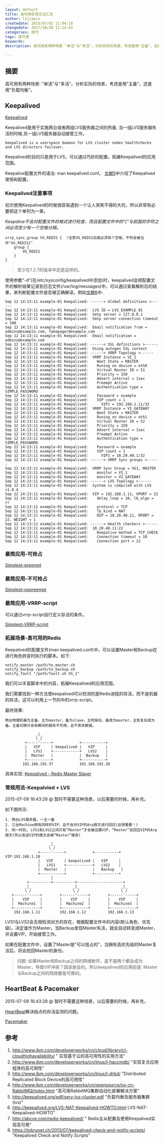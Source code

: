 ```yaml
---
layout: default
title: 高可用实现方法汇总
author: lijiaocn
createdate: 2015/07/02 11:04:18
changedate: 2017/10/28 11:14:43
categories: 技巧
tags: 高可用
keywords:
description: 高可用有两种场景 "单活"与"多活"。分析实际的场景，考虑是用"主备"，还是用"负载均衡"。

---
```


## 摘要

高可用有两种场景: "单活"与"多活"。分析实际的场景，考虑是用"主备"，还是用"负载均衡"。

## Keepalived

[Keepalived](http://keepalived.org/)

Keepalived是用于实施两台或者两组LVS服务器之间的热备, 当一组LVS服务器失活的时候,另一组LVS服务器自动接管工作。

    keepalived is a userspace daemon for LVS cluster nodes healthchecks and LVS directors failover.

Keepalived的目的只是用于LVS，可以通过巧妙的配置，拓展Keepalived的应用范围。

Keepalive配置文件的语法: man keepalived.conf。 [文献5][5]中介绍了Keepalived使用和配置。

### Keepalived注意事项

初次使用Keepalived的时候很容易遇到一个让人哭笑不得的大坑，所以非常有必要把这个单列为一章。

*Keepalive不会对配置文件的格式进行检查，而且配置文件中的"{"与前面的字符之间必须至少有一个空格分隔。*

	vrrp_sync_group VG_REDIS {  !注意VG_REDIS后面必须有个空格，不然会被当作"VG_REDIS{"
		group {               
			VG_REDIS                    
		}                   
	}

>至少在1.2.7的版本中还是这样的。

使用参数"-d"(在/etc/sysconfig/keepalived中添加)时，keepalived会把配置文件的解析结果记录到日志文件(/var/log/messages)中，可以通过查看解析后的结果，来判断配置文件是否被正确解读。例如[文献6][6]中:

	Sep 12 14:13:11 example-01 Keepalived: ------< Global definitions >------
	Sep 12 14:13:11 example-01 Keepalived:  LVS ID = LVS_EXAMPLE_01
	Sep 12 14:13:11 example-01 Keepalived:  Smtp server = 127.0.0.1
	Sep 12 14:13:11 example-01 Keepalived:  Smtp server connection timeout = 100
	Sep 12 14:13:11 example-01 Keepalived:  Email notification from = admins@example.com, fakepager@example.com
	Sep 12 14:13:11 example-01 Keepalived:  Email notification = admins@example.com
	Sep 12 14:13:11 example-01 Keepalived: ------< SSL definitions >------
	Sep 12 14:13:11 example-01 Keepalived:  Using autogen SSL context
	Sep 12 14:13:11 example-01 Keepalived: ------< VRRP Topology >------
	Sep 12 14:13:11 example-01 Keepalived:  VRRP Instance = VI_1
	Sep 12 14:13:11 example-01 Keepalived:    Want State = MASTER
	Sep 12 14:13:11 example-01 Keepalived:    Runing on device = eth0
	Sep 12 14:13:11 example-01 Keepalived:    Virtual Router ID = 51
	Sep 12 14:13:11 example-01 Keepalived:    Priority = 150
	Sep 12 14:13:11 example-01 Keepalived:    Advert interval = 1sec
	Sep 12 14:13:11 example-01 Keepalived:    Preempt Active
	Sep 12 14:13:11 example-01 Keepalived:    Authentication type = SIMPLE_PASSWORD
	Sep 12 14:13:11 example-01 Keepalived:    Password = example
	Sep 12 14:13:11 example-01 Keepalived:    VIP count = 1
	Sep 12 14:13:11 example-01 Keepalived:      VIP1 = 192.168.1.11/32
	Sep 12 14:13:11 example-01 Keepalived:  VRRP Instance = VI_GATEWAY
	Sep 12 14:13:11 example-01 Keepalived:    Want State = MASTER
	Sep 12 14:13:11 example-01 Keepalived:    Runing on device = eth1
	Sep 12 14:13:11 example-01 Keepalived:    Virtual Router ID = 52
	Sep 12 14:13:11 example-01 Keepalived:    Priority = 150
	Sep 12 14:13:11 example-01 Keepalived:    Advert interval = 1sec
	Sep 12 14:13:11 example-01 Keepalived:    Preempt Active
	Sep 12 14:13:11 example-01 Keepalived:    Authentication type = SIMPLE_PASSWORD
	Sep 12 14:13:11 example-01 Keepalived:    Password = example
	Sep 12 14:13:11 example-01 Keepalived:    VIP count = 1
	Sep 12 14:13:11 example-01 Keepalived:      VIP1 = 10.20.40.1/32
	Sep 12 14:13:11 example-01 Keepalived: ------< VRRP Sync groups >------
	Sep 12 14:13:11 example-01 Keepalived:  VRRP Sync Group = VG1, MASTER
	Sep 12 14:13:11 example-01 Keepalived:    monitor = VI_1
	Sep 12 14:13:11 example-01 Keepalived:    monitor = VI_GATEWAY
	Sep 12 14:13:11 example-01 Keepalived: ------< LVS Topology >------
	Sep 12 14:13:11 example-01 Keepalived:  System is compiled with LVS v1.0.4
	Sep 12 14:13:11 example-01 Keepalived:  VIP = 192.168.1.11, VPORT = 22
	Sep 12 14:13:11 example-01 Keepalived:    delay_loop = 10, lb_algo = rr
	Sep 12 14:13:11 example-01 Keepalived:    protocol = TCP
	Sep 12 14:13:11 example-01 Keepalived:    lb_kind = NAT
	Sep 12 14:13:11 example-01 Keepalived:    RIP = 10.20.40.11, RPORT = 22, WEIGHT = 1
	Sep 12 14:13:11 example-01 Keepalived: ------< Health checkers >------
	Sep 12 14:13:11 example-01 Keepalived:  10.20.40.11:22
	Sep 12 14:13:11 example-01 Keepalived:    Keepalive method = TCP_CHECK
	Sep 12 14:13:11 example-01 Keepalived:    Connection timeout = 10
	Sep 12 14:13:11 example-01 Keepalived:    Connection port = 22 

### 最简应用-可抢占

[Simplest-preempt](https://github.com/lijiaocn/Material/tree/master/Keepalived/1_Simplest_preempt)

### 最简应用-不可抢占

[Simplest-nopreempt](https://github.com/lijiaocn/Material/tree/master/Keepalived/2_Simplest_nopreempt)

### 最简应用-VRRP-script

可以通过vrrp-script自行定义存活的条件。

[Simplest-VRRP-script](https://github.com/lijiaocn/Material/tree/master/Keepalived/3_Simplest_vrrp_script)

### 拓展场景-高可用的Redis

Keepalived的配置文件(man keepalived.conf)中，可以设置Master和Backup在进行角色转变时执行的脚本。如下:

	notify_master /path/to_master.sh    
	notify_backup /path/to_backup.sh   
	notify_fault "/path/fault.sh VG_1"

我们可以丰富脚本中的内容，拓展Keepalived的应用范围。

我们需要找到一种方法使keepalived可以检测的是Redis进程的存活，而不是机器的存活，这可以利用上一节的中的vrrp-script。

最终效果:

	两台物理机器为主备，主为master，备为slave，主死掉后，备成为master，主恢复后成为备。主备切换只会有瞬间的服务不可用，且不丢失数据。

	              _|_
	              \ /
	         +-----'-----+            +-----------+  
	         |   VIP     | keepalived |   VIP     |
	         |   LVS1    +------------+   LVS2    |
	         |  Master   |            |  Backup   |
	         +-----------+            +-----------+   
	        192.168.192.37            192.168.192.38

具体实现: [Keepalived - Redis Master Slaver](https://github.com/lijiaocn/Material/tree/master/Keepalived/4_Redis_Master_Slaver)

### 常规用法-Keepalvied + LVS

2015-07-09 16:43:28 @ 暂时不需要这种场景，以后需要的时候，再补充。

如下图所示:

	1. 两台LVS服务器，一主一备
	2. 三台Machine拥有同样的VIP，且不会对VIP的Arp报文进行回应(这很重要！)
	3. 同一时刻, LVS1和LVS2之间只有“Master”才会被设置VIP，“Master”会回应VIP的Arp报文(所以发送VIP的报文会被“Master”接收)

	                    _|_
	                    \ /
	               +-----'-----+            +-----------+             VIP:192.168.1.10
	               |   VIP     | keepalived |   VIP     |
	               |   LVS1    +------------+   LVS2    |
	               |  Master   |            |   Backup   |
	               +-----------+            +-----------+   
	                     |
	          +----------+----------+---------------------+
	         _|_                   _|_                   _|_
	         \ /                   \ /                   \ /
	   +------'-----+        +------'-----+        +------'-----+ 
	   |    VIP     |        |    VIP     |        |    VIP     | 
	   |  Machine1  |        |  Machine2  |        |  Machine3  | 
	   +------------+        +------------+        +------------+ 
	    192.168.1.11         192.168.1.12          192.168.1.13

LVS1与LVS2会互相检测对方的存在，根据配置文件中的内容(默认角色、优先级)，决定谁作为Master。当Backup发现Master失活，就会自动转变成Master，并设置VIP，开始接管工作。

如果在配置文件中，设置了Master是"可以抢占的"，当拥有高优先级的Master复活后，将会抢回Master的身份。

>问题: 如果Master和Backup之间的网络断开，是不是两个都会成为Master，导致VIP冲突？因该是会的。所以keepalived的应用前提: Master与Backup之间的网络要是可靠的。

## HeartBeat & Pacemaker

2015-07-09 16:43:28 @ 暂时不需要这种场景，以后需要的时候，再补充，

[HeartBeat](http://www.linux-ha.org/doc/users-guide/users-guide.html)解决结点的存活监测的问题。

[Pacemaker](http://clusterlabs.org/wiki/Main_Page)

## 参考

1. http://www.ibm.com/developerworks/cn/cloud/library/cl-cloudhighavailability/ "  实现基于云的高可用性的实用方法"
2. http://www.ibm.com/developerworks/cn/linux/l-haccmdb/ "实现复合应用程序的高可用性"
3. http://www.ibm.com/developerworks/cn/linux/l-drbd/ "Distributed Replicated Block Device的高可用性"
4. http://www.ibm.com/developerworks/cn/opensource/os-cn-RabbitMQ/index.html "高可用RabbitMQ集群自动化部署解决方案"
5. http://keepalived.org/pdf/sery-lvs-cluster.pdf  "负载均衡及服务器集群(lvs)"
6. http://keepalived.org/LVS-NAT-Keepalived-HOWTO.html LVS-NAT-Keepalived-HOWTO"
7. http://abcve.com/redis-keepalived/ " Redis主从配置及使用Keepalived实现高可用"
8. https://tobrunet.ch/2013/07/keepalived-check-and-notify-scripts/ "Keepalived Check and Notify Scripts"

[1]: http://www.ibm.com/developerworks/cn/cloud/library/cl-cloudhighavailability/
[2]: http://www.ibm.com/developerworks/cn/linux/l-haccmdb/
[3]: http://www.ibm.com/developerworks/cn/linux/l-drbd/
[4]: http://www.ibm.com/developerworks/cn/opensource/os-cn-RabbitMQ/index.html
[5]: http://keepalived.org/pdf/sery-lvs-cluster.pdf
[6]: http://keepalived.org/LVS-NAT-Keepalived-HOWTO.html 
[7]: http://abcve.com/redis-keepalived/
[8]: https://tobrunet.ch/2013/07/keepalived-check-and-notify-scripts/
